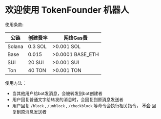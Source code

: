 # 欢迎使用 TokenFounder 机器人

使用条款:

|公链|创建费率|网络Gas费|
| --- | --- | --- |
| Solana | 0.3 SOL | >0.001 SOL |
| Base | 0.015  | >0.0001 BASE_ETH |
| SUI | 20 SUI | >0.001 SUI |
| Ton | 40 TON | >0.001 TON |

使用方法：

- 当其他用户给bot发消息，会被转发到bot创建者
- 用户回复普通文字给转发的消息时，会回复到原消息发送者
- 用户回复 `/block` ,  `/unblock` ,  `/checkblock` 等命令会执行相关指令， **不会** 回复到原消息发送者